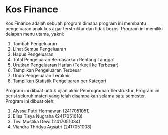 # Kos Finance

Kos Finance adalah sebuah program dimana program ini membantu pengeluaran anak kos agar terstruktur dan tidak boros. Program ini memiliki delapan menu utama, yakni:
1. Tambah Pengeluaran
2. Lihat Semua Pengeluaran
3. Hapus Pengeluaran
4. Total Pengeluaran Berdasarkan Rentang Tanggal
5. Urutkan Pengeluaran Harian (Terkecil ke Terbesar)
6. Tampilkan Pengeluaran Terbesar
7. Undo Pengeluaran Terakhir
8. Tampilkan Statistik Pengeluaran per Kategori

Program ini dibuat untuk ujian akhir Pemrograman Terstruktur. Program ini berisi seluruh materi yang telah disampaikan selama satu semester. Program ini dibuat oleh:
1. Alyssa Putri Hermawan (2417051051)
2. Elisa Tisya Nugraha (2417051018)
3. Tiwi Mustika Dewi (2417051034)
4. Viandra Thridya Agsatri (2417051008)
